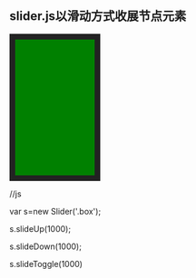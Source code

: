 ## slider.js以滑动方式收展节点元素

<div class='box' style='width:100px;height:200px;border:10px solid #222;padding:20px;background:green;'></div>

//js

var s=new Slider('.box');

s.slideUp(1000);

s.slideDown(1000);

s.slideToggle(1000)
